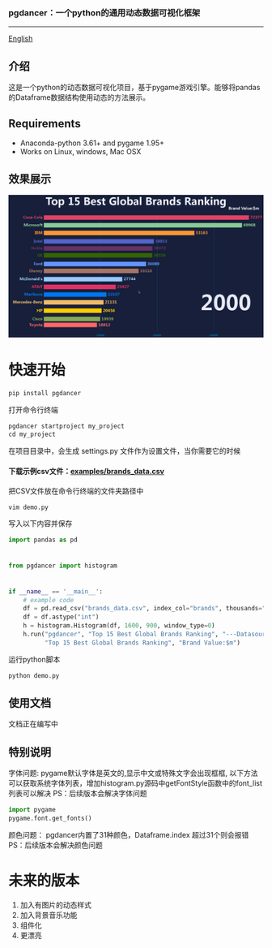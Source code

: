 ### pgdancer：一个python的通用动态数据可视化框架
-----

[English](readme-en.md)


## 介绍
这是一个python的动态数据可视化项目，基于pygame游戏引擎。能够将pandas的Dataframe数据结构使用动态的方法展示。

## Requirements
* Anaconda-python 3.61+ and pygame 1.95+
* Works on Linux, windows, Mac OSX

## 效果展示

![image](docs/images/demo.gif)

# 快速开始

```python
pip install pgdancer
```

打开命令行终端

```python
pgdancer startproject my_project
cd my_project
```

在项目目录中，会生成 settings.py 文件作为设置文件，当你需要它的时候
#### 下载示例csv文件：[examples/brands_data.csv](examples/brands_data.csv)
把CSV文件放在命令行终端的文件夹路径中

```python
vim demo.py
```

写入以下内容并保存

```python
import pandas as pd


from pgdancer import histogram


if __name__ == '__main__':
    # example code
    df = pd.read_csv("brands_data.csv", index_col="brands", thousands=",").fillna(0)
    df = df.astype("int")
    h = histogram.Histogram(df, 1600, 900, window_type=0)
    h.run("pgdancer", "Top 15 Best Global Brands Ranking", "---Datasource:https://www.interbrand.com", \
          "Top 15 Best Global Brands Ranking", "Brand Value:$m")

```

运行python脚本
```python
python demo.py
```

## 使用文档
文档正在编写中

## 特别说明
字体问题: pygame默认字体是英文的,显示中文或特殊文字会出现框框,
以下方法可以获取系统字体列表，增加histogram.py源码中getFontStyle函数中的font_list列表可以解决
PS：后续版本会解决字体问题
```python
import pygame
pygame.font.get_fonts()
```
颜色问题：
pgdancer内置了31种颜色，Dataframe.index 超过31个则会报错
PS：后续版本会解决颜色问题

# 未来的版本
1. 加入有图片的动态样式
2. 加入背景音乐功能
3. 组件化
4. 更漂亮
